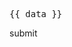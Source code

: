 <script setup>
    import { data } from '/data/component.data.mts'
    import {MxButton} from '@mx/button' 
</script>

<pre>{{ data }}</pre>

<MxButton type='primary'>submit</MxButton>
